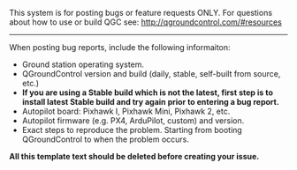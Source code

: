 This system is for posting bugs or feature requests ONLY. For questions about how to use or build QGC see: http://qgroundcontrol.com/#resources

----
When posting bug reports, include the following informaiton:
- Ground station operating system.
- QGroundControl version and build (daily, stable, self-built from source, etc.)
- **If you are using a Stable build which is not the latest, first step is to install latest Stable build and try again prior to entering a bug report.**
- Autopilot board: Pixhawk I, Pixhawk Mini, Pixhawk 2, etc.
- Autopilot firmware (e.g. PX4, ArduPilot, custom) and version.
- Exact steps to reproduce the problem. Starting from booting QGroundControl to when the problem occurs.

**All this template text should be deleted before creating your issue.**
